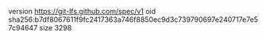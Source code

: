 version https://git-lfs.github.com/spec/v1
oid sha256:b7df8067611f9fc2417363a746f8850ec9d3c739790697e240717e7e57c94647
size 3298
